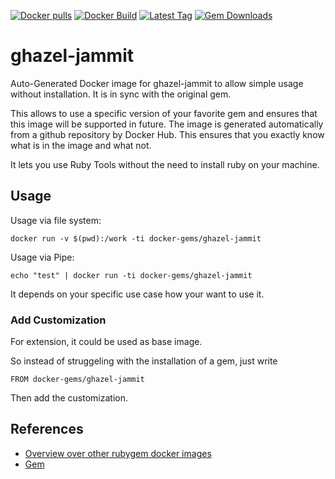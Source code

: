 [![Docker pulls](https://img.shields.io/docker/pulls/rubygem/ghazel-jammit.svg)](https://hub.docker.com/r/rubygem/ghazel-jammit/)
[![Docker Build](https://img.shields.io/docker/automated/rubygem/ghazel-jammit.svg)](https://hub.docker.com/r/rubygem/ghazel-jammit/)
[![Latest Tag](https://img.shields.io/github/tag/docker-rubygem/ghazel-jammit.svg)](https://hub.docker.com/r/rubygem/ghazel-jammit/)
[![Gem Downloads](https://img.shields.io/gem/dt/ghazel-jammit.svg)](https://rubygems.org/gems/ghazel-jammit/)
# ghazel-jammit

Auto-Generated Docker image for ghazel-jammit to allow simple usage without installation.
It is in sync with the original gem.

This allows to use a specific version of your favorite gem and ensures that this image will be supported in future.
The image is generated automatically from a github repository by Docker Hub.
This ensures that you exactly know what is in the image and what not.

It lets you use Ruby Tools without the need to install ruby on your machine.

## Usage

Usage via file system:

`docker run -v $(pwd):/work -ti docker-gems/ghazel-jammit`

Usage via Pipe:

`echo "test" | docker run -ti docker-gems/ghazel-jammit`

It depends on your specific use case how your want to use it.

### Add Customization

For extension, it could be used as base image.

So instead of struggeling with the installation of a gem, just write

`FROM docker-gems/ghazel-jammit`

Then add the customization.

## References

 - [Overview over other rubygem docker images](https://github.com/thinkbot/docker-rubygem)
 - [Gem](https://rubygems.org/gems/ghazel-jammit/)
